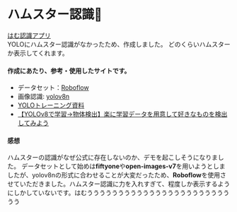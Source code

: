 # ハムスター認識🐹
[はむ認識アプリ](https://hamster-percentage-recognition.streamlit.app/)</br>
YOLOにハムスター認識がなかったため、作成しました。
どのくらいハムスターか表示してくれます。

#### 作成にあたり、参考・使用したサイトです。
- データセット：[Roboflow](https://universe.roboflow.com/)
- 画像認識: [yolov8n](https://github.com/ultralytics/ultralytics)
- [YOLOトレーニング資料](https://docs.ultralytics.com/ja/tasks/detect/)
- [【YOLOv8で学習→物体検出】楽に学習データを用意して好きなものを検出してみよう](https://qiita.com/ysv/items/2bc7fe4f927fa2c10156)

#### 感想
ハムスターの認識がなぜ公式に存在しないのか、デモを起こしそうになりました。
データセットとして始めは**fiftyone**や**open-images-v7**を用いようとしましたが、yolov8nの形式に合わせることが大変だったため、**Roboflow**を使用させていただきました。ハムスター認識に力を入れすぎて、程度しか表示するようにしかしていないです。はむううううううううううううううううううううううううう
